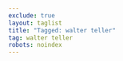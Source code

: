 ```yaml
---
exclude: true
layout: taglist
title: "Tagged: walter teller"
tag: walter teller
robots: noindex
---
```

